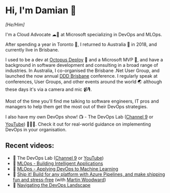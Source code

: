 # Hi, I'm Damian 👋
_[He/Him]_

I'm a Cloud Advocate ☁🥑 at Microsoft specializing in DevOps and MLOps.

After spending a year in Toronto 🍁, I returned to Australia 🦘 in 2018, and currently live in Brisbane.

I used to be a dev at [Octopus Deploy](https://octopus.com) 🐙 and a Microsoft MVP 🏅, and have a background in software development and consulting in a broad range of industries. In Australia, I co-organised the Brisbane .Net User Group, and launched the now annual [DDD Brisbane](https://dddbrisbane.com) conference. I regularly speak at conferences, User Groups, and other events around the world 🌏 although these days it's via a camera and mic 📹🎙.

Most of the time you'll find me talking to software engineers, IT pros and managers to help them get the most out of their DevOps strategies.

I also have my own DevOps show! 📺 - The DevOps Lab ([Channel 9](https://aka.ms/devopslab) or [YouTube](https://aka.ms/devopslab-yt)) 🧪🧫🥼. Check it out for real-world guidance on implementing DevOps in your organisation.

## Recent videos:

- 🧫 The DevOps Lab ([Channel 9](https://aka.ms/devopslab) or [YouTube](https://aka.ms/devopslab-yt))
- 🧠 [MLOps - Building Intelligent Applications](https://www.microsoft.com/experiences/video/mlops-building-intelligent-applications/?WT.mc_id=devops-0000-dabrady)
- 🧠 [MLOps - Applying DevOps to Machine Learning](https://myignite.techcommunity.microsoft.com/sessions/83003?WT.mc_id=devops-0000-dabrady)
- 🚀 [Ship it! Build for any platform with Azure Pipelines, and make shipping fun and stress-free](https://myignite.techcommunity.microsoft.com/sessions/81619?WT.mc_id=devops-0000-dabrady) (with [Martin Woodward](https://github.com/martinwoodward))
- 🧭 [Navigating the DevOps Landscape](https://mybuild.microsoft.com/sessions/16934a22-a3c2-4915-a783-b38903efca0b?WT.mc_id=devops-0000-dabrady)
